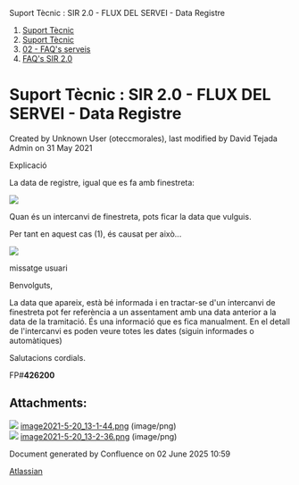 Suport Tècnic : SIR 2.0 - FLUX DEL SERVEI - Data Registre  

1.  [Suport Tècnic](index.md)
2.  [Suport Tècnic](13893782.md)
3.  [02 - FAQ's serveis](26313393.md)
4.  [FAQ's SIR 2.0](41523073.md)

Suport Tècnic : SIR 2.0 - FLUX DEL SERVEI - Data Registre
=========================================================

Created by Unknown User (oteccmorales), last modified by David Tejada Admin on 31 May 2021

Explicació

La data de registre, igual que es fa amb finestreta:

![](attachments/41523330/41523332.png)

Quan és un intercanvi de finestreta, pots ficar la data que vulguis.

Per tant en aquest cas (1), és causat per això...

![](attachments/41523330/41523331.png)

  

  

missatge usuari

Benvolguts,

La data que apareix, està bé informada i en tractar-se d'un intercanvi de finestreta pot fer referència a un assentament amb una data anterior a la data de la tramitació. És una informació que es fica manualment. En el detall de l'intercanvi es poden veure totes les dates (siguin informades o automàtiques)

Salutacions cordials.

  

FP#**426200**  

  

  

  

Attachments:
------------

![](images/icons/bullet_blue.gif) [image2021-5-20\_13-1-44.png](attachments/41523330/41523331.png) (image/png)  
![](images/icons/bullet_blue.gif) [image2021-5-20\_13-2-36.png](attachments/41523330/41523332.png) (image/png)  

Document generated by Confluence on 02 June 2025 10:59

[Atlassian](http://www.atlassian.com/)